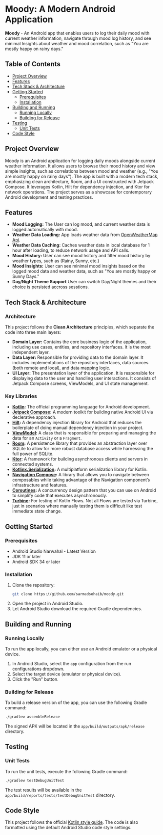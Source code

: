 # Moody: A Modern Android Application

**Moody** - An Android app that enables users to log their daily mood with current weather information,
navigate through mood log history, and see minimal Insights about
weather and mood correlation, such as "You are mostly happy on rainy days."

## Table of Contents

- [Project Overview](#project-overview)
- [Features](#features)
- [Tech Stack & Architecture](#tech-stack--architecture)
- [Getting Started](#getting-started)
    - [Prerequisites](#prerequisites)
    - [Installation](#installation)
- [Building and Running](#building-and-running)
    - [Running Locally](#running-locally)
    - [Building for Release](#building-for-release)
- [Testing](#testing)
    - [Unit Tests](#unit-tests)
- [Code Style](#code-style)

## Project Overview

Moody is an Android application for logging daily moods alongside current weather information. It allows users to browse their mood history and view simple insights, such as correlations between mood and weather (e.g., "You are mostly happy on rainy days"). The app is built with a modern tech stack, emphasizing clean architecture, Room, and a UI constructed with Jetpack Compose. It leverages Kotlin, Hilt for dependency injection, and Ktor for network operations. The project serves as a showcase for contemporary Android development and testing practices.

## Features

- **Mood Logging:** The User can log mood, and current weather data is logged automatically with mood.
- **Weather Data Loading:** App loads weather data from [OpenWeatherMap Api](https://openweathermap.org/api).
- **Weather Data Caching:** Caches weather data in local database for 1 hour after loading, to reduce network usage and API calls.
- **Mood History:** User can see mood hsitory and filter mood history by weather types, such as (Rainy, Sunny, etc.)
- **Mood Insights:** User can see minimal mood insights based on the logged mood data and weather data, such as "You are mostly happy on Sunny Days."
- **Day/Night Theme Support** User can switch Day/Night themes and their choice is persisted accross sesstions.
## Tech Stack & Architecture

### Architecture

This project follows the **Clean Architecture** principles, which separate the code into three main
layers:

- **Domain Layer:** Contains the core business logic of the application, including use cases,
  entities, and repository interfaces. It is the most independent layer.
- **Data Layer:** Responsible for providing data to the domain layer. It includes implementations of
  the repository interfaces, data sources (both remote and local), and data mapping logic.
- **UI Layer:** The presentation layer of the application. It is responsible for displaying data to
  the user and handling user interactions. It consists of Jetpack Compose screens, ViewModels, and
  UI state management.

### Key Libraries

- **[Kotlin](https://kotlinlang.org/):** The official programming language for Android development.
- **[Jetpack Compose](https://developer.android.com/jetpack/compose):** A modern toolkit for
  building native Android UI via declerative approach.
- **[Hilt](https://dagger.dev/hilt/):** A dependency injection library for Android that reduces the
  boilerplate of doing manual dependency injection in your project.
- **[ViewModel](https://developer.android.com/topic/libraries/architecture/viewmodel):** A class
  that is responsible for preparing and managing the data for an `Activity` or a `Fragment`.
- **[Room](https://developer.android.com/training/data-storage/room):** A persistence library that
  provides an abstraction layer over SQLite to allow for more robust database access while
  harnessing the full power of SQLite.
- **[Ktor](https://ktor.io/):** A framework for building asynchronous clients and servers in
  connected systems.
- **[Kotlinx.Serialization](https://github.com/Kotlin/kotlinx.serialization):** A multiplatform
  serialization library for Kotlin.
- **[Navigation Compose](https://developer.android.com/jetpack/compose/navigation):** A library that
  allows you to navigate between composables while taking advantage of the Navigation component’s
  infrastructure and features.
- **[Coroutines](https://kotlinlang.org/docs/coroutines-overview.html):** A concurrency design
  pattern that you can use on Android to simplify code that executes asynchronously.
- **[Turbine](https://github.com/cashapp/turbine):** For testing of Kotlin Flows. Not all Flows are tested via Turbine, just in scenarios     where manually testing them is difficult like test immediate state change.

## Getting Started

### Prerequisites

- Android Studio Narwahal - Latest Version
- JDK 11 or later
- Android SDK 34 or later

### Installation

1. Clone the repository:
   ```bash
   git clone https://github.com/sarmadsohaib/moody.git
   ```
2. Open the project in Android Studio.
3. Let Android Studio download the required Gradle dependencies.

## Building and Running

### Running Locally

To run the app locally, you can either use an Android emulator or a physical device.

1. In Android Studio, select the `app` configuration from the run configurations dropdown.
2. Select the target device (emulator or physical device).
3. Click the "Run" button.

### Building for Release

To build a release version of the app, you can use the following Gradle command:

```bash
./gradlew assembleRelease
```

The signed APK will be located in the `app/build/outputs/apk/release` directory.

## Testing

### Unit Tests

To run the unit tests, execute the following Gradle command:

```bash
./gradlew testDebugUnitTest
```

The test results will be available in the `app/build/reports/tests/testDebugUnitTest` directory.


## Code Style

This project follows the
official [Kotlin style guide](https://kotlinlang.org/docs/coding-conventions.html). The code is also
formatted using the default Android Studio code style settings.
